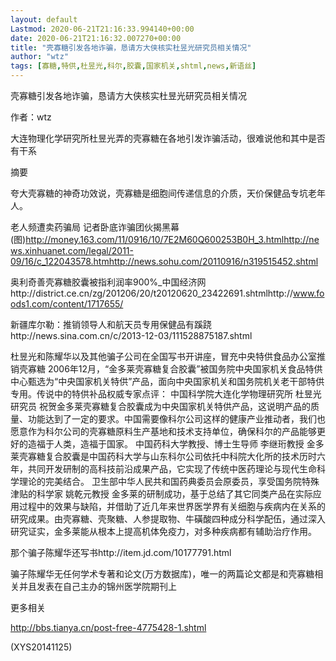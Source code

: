 ```yaml
---
layout: default
Lastmod: 2020-06-21T21:16:33.994140+00:00
date: 2020-06-21T21:16:32.007270+00:00
title: "壳寡糖引发各地诈骗，恳请方大侠核实杜昱光研究员相关情况"
author: "wtz"
tags: [寡糖,特供,杜昱光,科尔,胶囊,国家机关,shtml,news,新语丝]
---
```


壳寡糖引发各地诈骗，恳请方大侠核实杜昱光研究员相关情况

作者：wtz

大连物理化学研究所杜昱光弄的壳寡糖在各地引发诈骗活动，很难说他和其中是否有干系

摘要

夸大壳寡糖的神奇功效说，壳寡糖是细胞间传递信息的介质，天价保健品专坑老年人。

老人频遭卖药骗局 记者卧底诈骗团伙揭黑幕(图)http://money.163.com/11/0916/10/7E2M60Q600253B0H_3.htmlhttp://news.xinhuanet.com/legal/2011-09/16/c_122043578.htmhttp://news.sohu.com/20110916/n319515452.shtml

奥利奇善壳寡糖胶囊被指利润率900%_中国经济网http://district.ce.cn/zg/201206/20/t20120620_23422691.shtmlhttp://www.foods1.com/content/1717655/

新疆库尔勒：推销领导人和航天员专用保健品有蹊跷http://news.sina.com.cn/c/2013-12-03/111528875187.shtml

杜昱光和陈耀华以及其他骗子公司在全国写书开讲座，冒充中央特供食品办公室推销壳寡糖 2006年12月，“金多莱壳寡糖复合胶囊”被国务院中央国家机关食品特供中心甄选为“中央国家机关特供”产品，面向中央国家机关和国务院机关老干部特供专用。传说中的特供补品权威专家点评：    中国科学院大连化学物理研究所   杜昱光研究员   祝贺金多莱壳寡糖复合胶囊成为中央国家机关特供产品，这说明产品的质量、功能达到了一定的要求。中国需要像科尔公司这样的健康产业推动者，我们也愿意作为科尔公司的壳寡糖原料生产基地和技术支持单位，确保科尔的产品能够更好的造福于人类，造福于国家。     中国药科大学教授、博士生导师    李继珩教授    金多莱壳寡糖复合胶囊是中国药科大学与山东科尔公司依托中科院大化所的技术历时六年，共同开发研制的高科技前沿成果产品，它实现了传统中医药理论与现代生命科学理论的完美结合。    卫生部中华人民共和国药典委员会原委员，享受国务院特殊津贴的科学家    姚乾元教授    金多莱的研制成功，基于总结了其它同类产品在实际应用过程中的效果与缺陷，并借助了近几年来世界医学界有关细胞与疾病内在关系的研究成果。由壳寡糖、壳聚糖、人参提取物、牛磺酸四种成分科学配伍，通过深入研究证实，金多莱能从根本上提高机体免疫力，对多种疾病都有辅助治疗作用。

那个骗子陈耀华还写书http://item.jd.com/10177791.html

骗子陈耀华无任何学术专著和论文(万方数据库)，唯一的两篇论文都是和壳寡糖相关并且发表在自己主办的锦州医学院期刊上

更多相关

http://bbs.tianya.cn/post-free-4775428-1.shtml

(XYS20141125)

